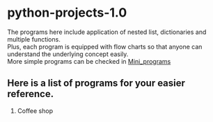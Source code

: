 # python-projects-1.0
The programs here include application of nested list, dictionaries and multiple functions.  
Plus, each program is equipped with flow charts so that anyone can understand the underlying concept easily.  
More simple programs can be checked in [Mini_programs](https://github.com/jolliebonnie/Mini-programs)
## Here is a list of programs for your easier reference.
1. Coffee shop
